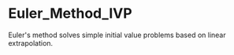 # Euler_Method_IVP

Euler's method solves simple initial value problems based on linear extrapolation.
